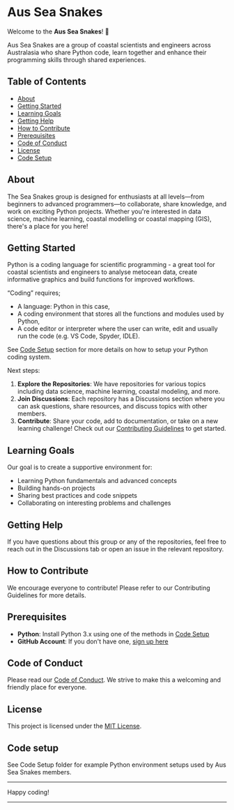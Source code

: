 # Aus Sea Snakes

Welcome to the **Aus Sea Snakes**! 🎉

Aus Sea Snakes are a group of coastal scientists and engineers across Australasia who share Python code, learn together and enhance their programming skills through shared experiences.

## Table of Contents

- [About](#about)
- [Getting Started](#getting-started)
- [Learning Goals](#learning-goals)
- [Getting Help](#getting-help)
- [How to Contribute](#how-to-contribute)
- [Prerequisites](#prerequisites)
- [Code of Conduct](#code-of-conduct)
- [License](#license)
- [Code Setup](#code-setup)

## About

The Sea Snakes group is designed for enthusiasts at all levels—from beginners to advanced programmers—to collaborate, share knowledge, and work on exciting Python projects. Whether you're interested in data science, machine learning, coastal modelling or coastal mapping (GIS), there's a place for you here!

## Getting Started

Python is a coding language for scientific programming - a great tool for coastal scientists and engineers to analyse metocean data, create informative graphics and build functions for improved workflows.

“Coding” requires;

- A language: Python in this case,
- A coding environment that stores all the functions and modules used by Python,
- A code editor or interpreter where the user can write, edit and usually run the code (e.g. VS Code, Spyder, IDLE).

See [Code Setup](#code-setup) section for more details on how to setup your Python coding system.

Next steps:
1. **Explore the Repositories**: We have repositories for various topics including data science, machine learning, coastal modeling, and more.
2. **Join Discussions**: Each repository has a Discussions section where you can ask questions, share resources, and discuss topics with other members.
3. **Contribute**: Share your code, add to documentation, or take on a new learning challenge! Check out our [Contributing Guidelines](CONTRIBUTING.md) to get started.

## Learning Goals

Our goal is to create a supportive environment for:
- Learning Python fundamentals and advanced concepts
- Building hands-on projects
- Sharing best practices and code snippets
- Collaborating on interesting problems and challenges

## Getting Help

If you have questions about this group or any of the repositories, feel free to reach out in the Discussions tab or open an issue in the relevant repository.

## How to Contribute
We encourage everyone to contribute! Please refer to our Contributing Guidelines for more details.

## Prerequisites

- **Python**: Install Python 3.x using one of the methods in [Code Setup](#code-setup)
- **GitHub Account**: If you don't have one, [sign up here](https://github.com/join)

## Code of Conduct

Please read our [Code of Conduct](CODE_OF_CONDUCT.md). We strive to make this a welcoming and friendly place for everyone.

## License
This project is licensed under the [MIT License](LICENSE.md).

## Code setup

See Code Setup folder for example Python environment setups used by Aus Sea Snakes members.

---

Happy coding!

---






